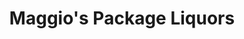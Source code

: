 ---
title: "Maggio's Package Liquors"
url: /natchitoches/maggios-package-liquors/
shop: Spirituosen
---